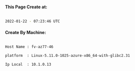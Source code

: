 
   
#### This Page Create at:

```bash

2022-01-22 - 07:23:46 UTC

```

#### Create By Machine:

```bash

Host Name : fv-az77-46

platform  : Linux-5.11.0-1025-azure-x86_64-with-glibc2.31

Ip Local  : 10.1.0.13

```

